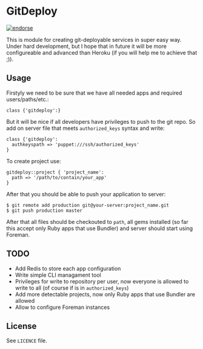 # GitDeploy
[![endorse](https://api.coderwall.com/hauleth/endorsecount.png)](https://coderwall.com/hauleth)

This is module for creating git-deployable services in super easy way. Under hard development, but
I hope that in future it will be more configureable and advanced than Heroku (if you will help me
to achieve that ;)).

## Usage

Firstyly we need to be sure that we have all needed apps and required users/paths/etc.:

    class {'gitdeploy':}

But it will be nice if all developers have privileges to push to the git repo. So add on server file
that meets `authorized_keys` syntax and write:

    class {'gitdeploy':
      authkeyspath => 'puppet:///ssh/authorized_keys'
    }

To create project use:

    gitdeploy::project { 'project_name':
      path => '/path/to/contain/your_app'
    }

After that you should be able to push your application to server:

    $ git remote add production git@your-server:project_name.git
    $ git push production master

After that all files should be checkouted to `path`, all gems installed (so far this accept only
Ruby apps that use Bundler) and server should start using Foreman.

## TODO

- Add Redis to store each app configuration
- Write simple CLI managament tool
- Privileges for write to repository per user, now everyone is allowed to write to all (of course if
  is in `authorized_keys`)
- Add more detectable projects, now only Ruby apps that use Bundler are allowed
- Allow to configure Foreman instances

## License

See `LICENCE` file.
